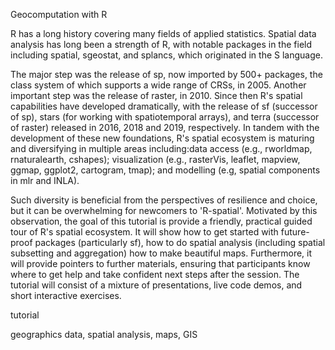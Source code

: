 <!--3 hours in length with a 20 minutes break included-->

<!--a title -->
Geocomputation with R

<!--an abstract 1200 characters max-->
R has a long history covering many fields of applied statistics.
Spatial data analysis has long been a strength of R, with notable packages in the field including spatial, sgeostat, and splancs, which originated in the S language.
<!--The vast majority of spatial research is geographic, meaning with terrestrial coordinate reference systems (CRSs).-->
The major step was the release of sp, now imported by 500+ packages, the class system of which supports a wide range of CRSs, in 2005.
Another important step was the release of raster, in 2010.
Since then R's spatial capabilities have developed dramatically, with the release of sf (successor of sp), stars (for working with spatiotemporal arrays), and terra (successor of raster) released in 2016, 2018 and 2019, respectively.
In tandem with the development of these new foundations, R's spatial ecosystem is maturing and diversifying in multiple areas including:data access (e.g., rworldmap, rnaturalearth, cshapes); visualization (e.g., rasterVis, leaflet, mapview, ggmap, ggplot2, cartogram, tmap); and modelling (e.g, spatial components in mlr and INLA).

Such diversity is beneficial from the perspectives of resilience and choice, but it can be overwhelming for newcomers to 'R-spatial'.
Motivated by this observation, the goal of this tutorial is provide a friendly, practical guided tour of R's spatial ecosystem.
It will show how to get started with future-proof packages (particularly sf), how to do spatial analysis (including spatial subsetting and aggregation) how to make beautiful maps.
Furthermore, it will provide pointers to further materials, ensuring that participants know where to get help and take confident next steps after the session.
The tutorial will consist of a mixture of presentations, live code demos, and short interactive exercises.

<!--a type (tutorial/oral presentation/lightning talk/poster)-->
tutorial

<!-- a topic; just one-->

<!-- key words-->
geographics data, spatial analysis, maps, GIS